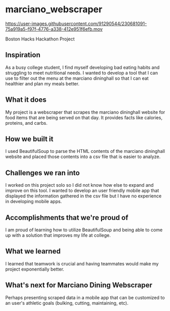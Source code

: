 # marciano_webscraper
https://user-images.githubusercontent.com/91290544/230681091-75a919a5-f97f-4776-a338-412e951f6efb.mov

Boston Hacks Hackathon Project

## Inspiration
As a busy college student, I find myself developing bad eating habits and struggling to meet nutritional needs. I wanted to develop a tool that I can use to filter out the menu at the marciano dininghall so that I can eat healthier and plan my meals better.

## What it does
My project is a webscraper that scrapes the marciano dininghall website for food items that are being served on that day. It provides facts like calories, proteins, and carbs.

## How we built it
I used BeautifulSoup to parse the HTML contents of the marciano dininghall website and placed those contents into a csv file that is easier to analyze.

## Challenges we ran into
I worked on this project solo so I did not know how else to expand and improve on this tool. I wanted to develop an user friendly mobile app that displayed the information gathered in the csv file but I have no experience in developing mobile apps.

## Accomplishments that we're proud of
I am proud of learning how to utilize BeautifulSoup and being able to come up with a solution that improves my life at college.

## What we learned
I learned that teamwork is crucial and having teammates would make my project exponentially better.

## What's next for Marciano Dining Webscraper
Perhaps presenting scraped data in a mobile app that can be customized to an user's athletic goals (bulking, cutting, maintaining, etc).



